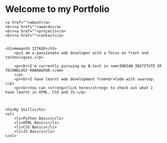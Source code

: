 <!DOCTYPE html>
<html lang="en">
<head>
    <meta charset="UTF-8">
    <meta name="viewport" content="width=device-width, initial-scale=1.0">
    <title>Hemanth's Webpage</title>
</head>
<body>
    <h1>Welcome to my Portfolio</h1>

    <a href="">about</a>
    <br><a href="">awards</a>
    <br><a href="">projects</a>
    <br><a href="">contact</a>


    <h1>Hemanth IITKGP</h1>
        <p>I am a passionate web developer with a focus on front end technologies.</p>

        <p><br>I'm currently pursuing my B.tech in <em>INDIAN INSTITUTE OF TECHNOLOGY KHARAGPUR.</em>
        </p>
        <p><br>I have learnt web development from<br>Code with swaroop.</p>
        <p><br>You can <strong>click here</strong> to check out what I have learnt in HTML, CSS and JS.</p>
    


    <h1>My Skills</h1>
    <ol>
        <li>Python Basics</li>
        <li>HTML Basics</li>
        <li>CSS Basics</li>
        <li>JS Basics</li>
    </ol>
</body>
</html>
